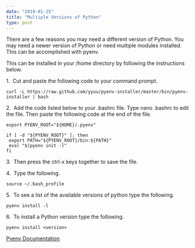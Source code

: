 ```yaml
---
date: "2019-01-25"
title: "Multiple Versions of Python"
type: post
---
```


There are a few reasons you may need a different version of Python. You may need a newer version of Python or need multiple modules installed. This can be accomplished with pyenv.

This can be installed in your /home directory by following the instructions below.

1.&nbsp;&nbsp;Cut and paste the following code to your command prompt.

    curl -L https://raw.github.com/yyuu/pyenv-installer/master/bin/pyenv-installer | bash

2.&nbsp;&nbsp;Add the code listed below to your .bashrc file. Type nano .bashrc to edit the file. Then paste the following code at the end of 
   the file.

    export PYENV_ROOT="${HOME}/.pyenv"

    if [ -d "${PYENV_ROOT}" ]; then
     export PATH="${PYENV_ROOT}/bin:${PATH}"
     eval "$(pyenv init -)"
    fi

3.&nbsp;&nbsp;Then press the ctrl-x keys together to save the file.

4.&nbsp;&nbsp;Type the following.

    source ~/.bash_profile

5.&nbsp;&nbsp;To see a list of the available versions of python type the following.
 
    pyenv install -l

6.&nbsp;&nbsp;To install a Python version type the following.

    pyenv install <version>

<u>[Pyenv Documentation](https://github.com/pyenv/pyenv)</u>